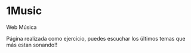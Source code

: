 # 1Music
Web Música


Página realizada como ejercicio, puedes escuchar los últimos temas que más estan sonando!!
